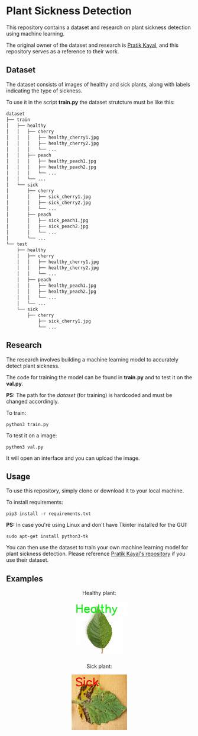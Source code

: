 # Plant Sickness Detection

This repository contains a dataset and research on plant sickness detection using machine learning.

The original owner of the dataset and research is [Pratik Kayal](https://github.com/pratikkayal/PlantDoc-Dataset), and this repository serves as a reference to their work.

## Dataset

The dataset consists of images of healthy and sick plants, along with labels indicating the type of sickness.

To use it in the script **train.py** the dataset strutcture must be like this:

```
dataset
├── train
│   ├── healthy
│   │   ├── cherry
│   │   │   ├── healthy_cherry1.jpg
│   │   │   ├── healthy_cherry2.jpg
│   │   │   └── ...
│   │   ├── peach
│   │   │   ├── healthy_peach1.jpg
│   │   │   ├── healthy_peach2.jpg
│   │   │   └── ...
│   │   └── ...
│   └── sick
│       ├── cherry
│       │   ├── sick_cherry1.jpg
│       │   ├── sick_cherry2.jpg
│       │   └── ...
│       ├── peach
│       │   ├── sick_peach1.jpg
│       │   ├── sick_peach2.jpg
│       │   └── ...
│       └── ...
└── test
    ├── healthy
    │   ├── cherry
    │   │   ├── healthy_cherry1.jpg
    │   │   ├── healthy_cherry2.jpg
    │   │   └── ...
    │   ├── peach
    │   │   ├── healthy_peach1.jpg
    │   │   ├── healthy_peach2.jpg
    │   │   └── ...
    │   └── ...
    └── sick
        ├── cherry
            ├── sick_cherry1.jpg
            └── ...
```
## Research

The research involves building a machine learning model to accurately detect plant sickness. 


The code for training the model can be found in **train.py** and to test it on the **val.py**.

**PS:** The path for the *dataset* (for training) is hardcoded and must be changed accordingly.

To train:
```
python3 train.py
```

To test it on a image:
```
python3 val.py
```

It will open an interface and you can upload the image.

## Usage

To use this repository, simply clone or download it to your local machine. 

To install requirements:

```
pip3 install -r requirements.txt
```

**PS:** In case you're using Linux and don't have Tkinter installed for the GUI:

```
sudo apt-get install python3-tk
```

You can then use the dataset to train your own machine learning model for plant sickness detection. Please reference [Pratik Kayal's repository](https://github.com/pratikkayal/PlantDoc-Dataset) if you use their dataset.

## Examples
<div align="center" display="flex">
Healthy plant:

![Example output image](assets/planta_prediction.jpg)

Sick plant:

![Sick plant](assets/sept_prediction.jpg)


</div>
